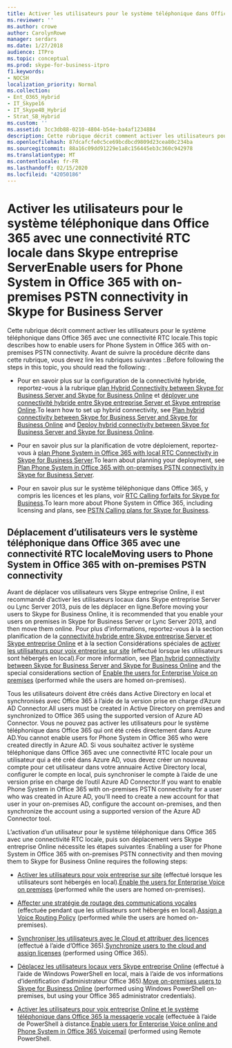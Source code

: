```yaml
---
title: Activer les utilisateurs pour le système téléphonique dans Office 365 avec une connectivité RTC locale dans Skype entreprise Server
ms.reviewer: ''
ms.author: crowe
author: CarolynRowe
manager: serdars
ms.date: 1/27/2018
audience: ITPro
ms.topic: conceptual
ms.prod: skype-for-business-itpro
f1.keywords:
- NOCSH
localization_priority: Normal
ms.collection:
- Ent_O365_Hybrid
- IT_Skype16
- IT_Skype4B_Hybrid
- Strat_SB_Hybrid
ms.custom: ''
ms.assetid: 3cc3db88-0210-4804-b54e-ba4af1234884
description: Cette rubrique décrit comment activer les utilisateurs pour le système téléphonique dans Office 365 avec une connectivité RTC locale. Avant de suivre la procédure décrite dans cette rubrique, vous devez lire les rubriques suivantes :.
ms.openlocfilehash: 87dcafcfe0c5ce69bcdbcd9809d23cea80c234ba
ms.sourcegitcommit: 88a16c09dd91229e1a8c156445eb3c360c942978
ms.translationtype: MT
ms.contentlocale: fr-FR
ms.lasthandoff: 02/15/2020
ms.locfileid: "42050186"
---
```

# <a name="enable-users-for-phone-system-in-office-365-with-on-premises-pstn-connectivity-in-skype-for-business-server"></a><span data-ttu-id="7fe7a-104">Activer les utilisateurs pour le système téléphonique dans Office 365 avec une connectivité RTC locale dans Skype entreprise Server</span><span class="sxs-lookup"><span data-stu-id="7fe7a-104">Enable users for Phone System in Office 365 with on-premises PSTN connectivity in Skype for Business Server</span></span>
 
<span data-ttu-id="7fe7a-105">Cette rubrique décrit comment activer les utilisateurs pour le système téléphonique dans Office 365 avec une connectivité RTC locale.</span><span class="sxs-lookup"><span data-stu-id="7fe7a-105">This topic describes how to enable users for Phone System in Office 365 with on-premises PSTN connectivity.</span></span> <span data-ttu-id="7fe7a-106">Avant de suivre la procédure décrite dans cette rubrique, vous devez lire les rubriques suivantes :.</span><span class="sxs-lookup"><span data-stu-id="7fe7a-106">Before following the steps in this topic, you should read the following: .</span></span>
  
- <span data-ttu-id="7fe7a-107">Pour en savoir plus sur la configuration de la connectivité hybride, reportez-vous à la rubrique [plan Hybrid Connectivity between Skype for Business Server and Skype for Business Online](../../skype-for-business-hybrid-solutions/plan-hybrid-connectivity.md) et [déployer une connectivité hybride entre Skype entreprise Server et Skype entreprise Online](../../skype-for-business-hybrid-solutions/deploy-hybrid-connectivity/deploy-hybrid-connectivity.md).</span><span class="sxs-lookup"><span data-stu-id="7fe7a-107">To learn how to set up hybrid connectivity, see [Plan hybrid connectivity between Skype for Business Server and Skype for Business Online](../../skype-for-business-hybrid-solutions/plan-hybrid-connectivity.md) and [Deploy hybrid connectivity between Skype for Business Server and Skype for Business Online](../../skype-for-business-hybrid-solutions/deploy-hybrid-connectivity/deploy-hybrid-connectivity.md).</span></span>
    
- <span data-ttu-id="7fe7a-108">Pour en savoir plus sur la planification de votre déploiement, reportez-vous à [plan Phone System in Office 365 with local RTC Connectivity in Skype for Business Server](plan-phone-system-with-on-premises-pstn-connectivity.md).</span><span class="sxs-lookup"><span data-stu-id="7fe7a-108">To learn about planning your deployment, see [Plan Phone System in Office 365 with on-premises PSTN connectivity in Skype for Business Server](plan-phone-system-with-on-premises-pstn-connectivity.md).</span></span>
    
- <span data-ttu-id="7fe7a-109">Pour en savoir plus sur le système téléphonique dans Office 365, y compris les licences et les plans, voir [RTC Calling forfaits for Skype for Business](https://support.office.com/article/PSTN-Calling-plans-for-Skype-for-Business-f47c6a97-bc8b-42e6-b5d4-ce6b41ed1918).</span><span class="sxs-lookup"><span data-stu-id="7fe7a-109">To learn more about Phone System in Office 365, including licensing and plans, see [PSTN Calling plans for Skype for Business](https://support.office.com/article/PSTN-Calling-plans-for-Skype-for-Business-f47c6a97-bc8b-42e6-b5d4-ce6b41ed1918).</span></span>
    
## <a name="moving-users-to-phone-system-in-office-365-with-on-premises-pstn-connectivity"></a><span data-ttu-id="7fe7a-110">Déplacement d’utilisateurs vers le système téléphonique dans Office 365 avec une connectivité RTC locale</span><span class="sxs-lookup"><span data-stu-id="7fe7a-110">Moving users to Phone System in Office 365 with on-premises PSTN connectivity</span></span>

<span data-ttu-id="7fe7a-111">Avant de déplacer vos utilisateurs vers Skype entreprise Online, il est recommandé d’activer les utilisateurs locaux dans Skype entreprise Server ou Lync Server 2013, puis de les déplacer en ligne.</span><span class="sxs-lookup"><span data-stu-id="7fe7a-111">Before moving your users to Skype for Business Online, it is recommended that you enable your users on premises in Skype for Business Server or Lync Server 2013, and then move them online.</span></span> <span data-ttu-id="7fe7a-112">Pour plus d’informations, reportez-vous à la section planification de la [connectivité hybride entre Skype entreprise Server et Skype entreprise Online](../../skype-for-business-hybrid-solutions/plan-hybrid-connectivity.md) et à la section Considérations spéciales de [activer les utilisateurs pour voix entreprise sur site](enable-the-users-for-enterprise-voice-on-premises.md) (effectué lorsque les utilisateurs sont hébergés en local).</span><span class="sxs-lookup"><span data-stu-id="7fe7a-112">For more information, see [Plan hybrid connectivity between Skype for Business Server and Skype for Business Online](../../skype-for-business-hybrid-solutions/plan-hybrid-connectivity.md) and the special considerations section of [Enable the users for Enterprise Voice on premises](enable-the-users-for-enterprise-voice-on-premises.md) (performed while the users are homed on-premises).</span></span> 
  
<span data-ttu-id="7fe7a-113">Tous les utilisateurs doivent être créés dans Active Directory en local et synchronisés avec Office 365 à l’aide de la version prise en charge d’Azure AD Connector.</span><span class="sxs-lookup"><span data-stu-id="7fe7a-113">All users must be created in Active Directory on premises and synchronized to Office 365 using the supported version of Azure AD Connector.</span></span> <span data-ttu-id="7fe7a-114">Vous ne pouvez pas activer les utilisateurs pour le système téléphonique dans Office 365 qui ont été créés directement dans Azure AD.</span><span class="sxs-lookup"><span data-stu-id="7fe7a-114">You cannot enable users for Phone System in Office 365 who were created directly in Azure AD.</span></span> <span data-ttu-id="7fe7a-115">Si vous souhaitez activer le système téléphonique dans Office 365 avec une connectivité RTC locale pour un utilisateur qui a été créé dans Azure AD, vous devez créer un nouveau compte pour cet utilisateur dans votre annuaire Active Directory local, configurer le compte en local, puis synchroniser le compte à l’aide de une version prise en charge de l’outil Azure AD Connector.</span><span class="sxs-lookup"><span data-stu-id="7fe7a-115">If you want to enable Phone System in Office 365 with on-premises PSTN connectivity for a user who was created in Azure AD, you'll need to create a new account for that user in your on-premises AD, configure the account on-premises, and then synchronize the account using a supported version of the Azure AD Connector tool.</span></span> 
  
<span data-ttu-id="7fe7a-116">L’activation d’un utilisateur pour le système téléphonique dans Office 365 avec une connectivité RTC locale, puis son déplacement vers Skype entreprise Online nécessite les étapes suivantes :</span><span class="sxs-lookup"><span data-stu-id="7fe7a-116">Enabling a user for Phone System in Office 365 with on-premises PSTN connectivity and then moving them to Skype for Business Online requires the following steps:</span></span>
  
- <span data-ttu-id="7fe7a-117">[Activer les utilisateurs pour voix entreprise sur site](enable-the-users-for-enterprise-voice-on-premises.md) (effectué lorsque les utilisateurs sont hébergés en local).</span><span class="sxs-lookup"><span data-stu-id="7fe7a-117">[Enable the users for Enterprise Voice on premises](enable-the-users-for-enterprise-voice-on-premises.md) (performed while the users are homed on-premises).</span></span>
    
- <span data-ttu-id="7fe7a-118">[Affecter une stratégie de routage des communications vocales](assign-a-voice-routing-policy.md) (effectuée pendant que les utilisateurs sont hébergés en local).</span><span class="sxs-lookup"><span data-stu-id="7fe7a-118">[Assign a Voice Routing Policy](assign-a-voice-routing-policy.md) (performed while the users are homed on-premises).</span></span>
    
- <span data-ttu-id="7fe7a-119">[Synchroniser les utilisateurs avec le Cloud et attribuer des licences](synchronize-users-to-the-cloud-and-assign-licenses.md) (effectué à l’aide d’Office 365).</span><span class="sxs-lookup"><span data-stu-id="7fe7a-119">[Synchronize users to the cloud and assign licenses](synchronize-users-to-the-cloud-and-assign-licenses.md) (performed using Office 365).</span></span>
    
- <span data-ttu-id="7fe7a-120">[Déplacez les utilisateurs locaux vers Skype entreprise Online](https://docs.microsoft.com/SkypeForBusiness/hybrid/move-users-from-on-premises-to-skype-for-business-online) (effectué à l’aide de Windows PowerShell en local, mais à l’aide de vos informations d’identification d’administrateur Office 365).</span><span class="sxs-lookup"><span data-stu-id="7fe7a-120">[Move on-premises users to Skype for Business Online](https://docs.microsoft.com/SkypeForBusiness/hybrid/move-users-from-on-premises-to-skype-for-business-online) (performed using Windows PowerShell on-premises, but using your Office 365 administrator credentials).</span></span>
    
- <span data-ttu-id="7fe7a-121">[Activer les utilisateurs pour voix entreprise Online et le système téléphonique dans Office 365 la messagerie vocale](enable-users-for-enterprise-voice-online-and-phone-system-voicemail.md) (effectuée à l’aide de PowerShell à distance.</span><span class="sxs-lookup"><span data-stu-id="7fe7a-121">[Enable users for Enterprise Voice online and Phone System in Office 365 Voicemail](enable-users-for-enterprise-voice-online-and-phone-system-voicemail.md) (performed using Remote PowerShell.</span></span>
    

